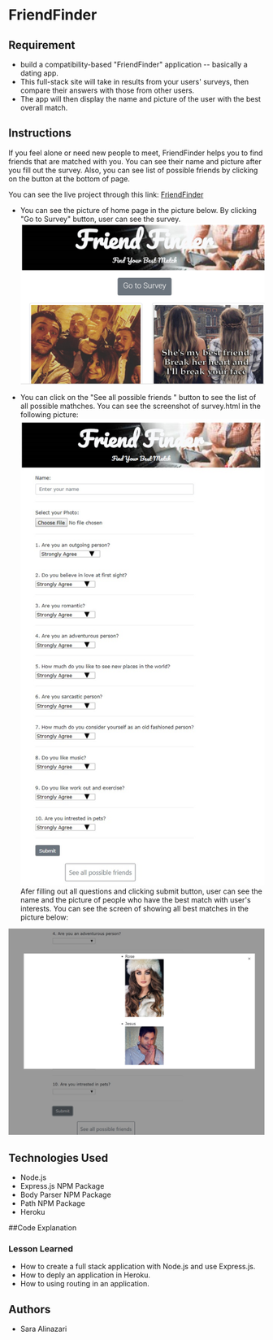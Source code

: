 # FriendFinder

## Requirement
- build a compatibility-based "FriendFinder" application -- basically a dating app.
- This full-stack site will take in results from your users' surveys, then compare their answers with those from other users.
- The app will then display the name and picture of the user with the best overall match. 

## Instructions
If you feel alone or need new people to meet, FriendFinder helps you to find friends that are matched with you.
You can see their name and picture after you fill out the survey. Also, you can see list of possible friends by clicking on the button at the bottom of page. 

You can see the live project through this link: [FriendFinder](https://aqueous-forest-95460.herokuapp.com/)

* You can see the picture of home page in the picture below. By clicking "Go to Survey" button, user can see the survey.
![Home.html](app/data/images/screen1.jpg)

* You can click on the "See all possible friends " button to see the list of all possible mathches. You can see the screenshot of survey.html in the following picture:
![Survey.html](app/data/images/screen2.jpg)
Afer filling out all questions and clicking submit button, user can see the name and the picture of people who have the best match with user's interests. You can see the screen of showing all best matches in the picture below:

![Matches](app/data/images/screen3.jpg)

## Technologies Used
- Node.js
- Express.js NPM Package
- Body Parser NPM Package
- Path NPM Package
- Heroku

##Code Explanation
### Lesson Learned
- How to create a full stack application with Node.js and use Express.js.
- How to deply an application in Heroku.
- How to using routing in an application.

## Authors
- Sara Alinazari

